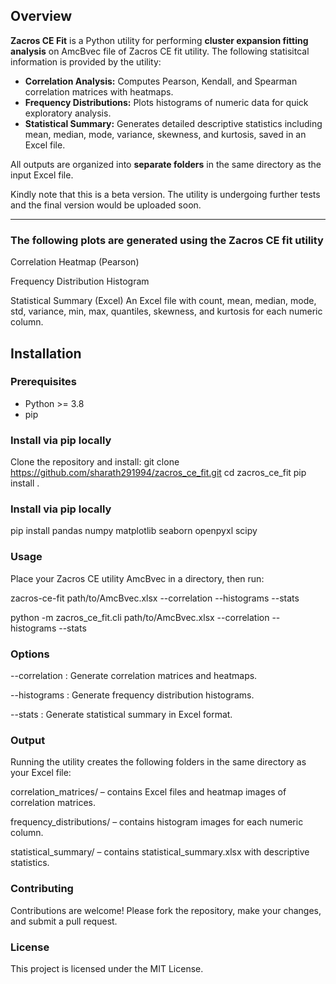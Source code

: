 
## Overview

**Zacros CE Fit** is a Python utility for performing **cluster expansion fitting analysis** on AmcBvec file of Zacros CE fit utility. The following statisitcal information is provided by the utility: 

- **Correlation Analysis:** Computes Pearson, Kendall, and Spearman correlation matrices with heatmaps.  
- **Frequency Distributions:** Plots histograms of numeric data for quick exploratory analysis.  
- **Statistical Summary:** Generates detailed descriptive statistics including mean, median, mode, variance, skewness, and kurtosis, saved in an Excel file.  

All outputs are organized into **separate folders** in the same directory as the input Excel file.

Kindly note that this is a beta version. The utility is undergoing further tests and the final version would be uploaded soon.

---

### The following plots are generated using the Zacros CE fit utility ###### 

Correlation Heatmap (Pearson)

Frequency Distribution Histogram


Statistical Summary (Excel)
An Excel file with count, mean, median, mode, std, variance, min, max, quantiles, skewness, and kurtosis for each numeric column.

## Installation

### Prerequisites

- Python >= 3.8
- pip

### Install via pip locally

Clone the repository and install:
git clone https://github.com/sharath291994/zacros_ce_fit.git
cd zacros_ce_fit
pip install .

### Install via pip locally
pip install pandas numpy matplotlib seaborn openpyxl scipy

### Usage

Place your Zacros CE utility  AmcBvec in a directory, then run:

zacros-ce-fit path/to/AmcBvec.xlsx --correlation --histograms --stats

python -m zacros_ce_fit.cli path/to/AmcBvec.xlsx --correlation --histograms --stats

### Options

--correlation : Generate correlation matrices and heatmaps.

--histograms : Generate frequency distribution histograms.

--stats : Generate statistical summary in Excel format.

### Output

Running the utility creates the following folders in the same directory as your Excel file:

correlation_matrices/ – contains Excel files and heatmap images of correlation matrices.

frequency_distributions/ – contains histogram images for each numeric column.

statistical_summary/ – contains statistical_summary.xlsx with descriptive statistics.

### Contributing

Contributions are welcome! Please fork the repository, make your changes, and submit a pull request.

### License

This project is licensed under the MIT License.










